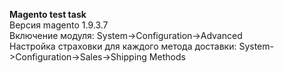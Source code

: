 <b>Magento test task</b><br/>
Версия magento 1.9.3.7<br/>
Включение модуля: System->Configuration->Advanced<br/>
Настройка страховки для каждого метода доставки: System->Configuration->Sales->Shipping Methods
